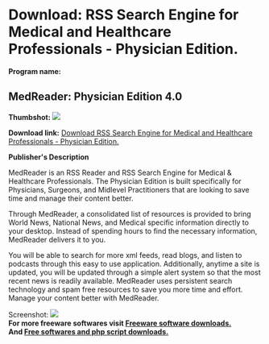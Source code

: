 # Download: RSS Search Engine for Medical and Healthcare Professionals - Physician Edition.

**Program name:**

## MedReader: Physician Edition 4.0

  
**Thumbshot:** ![](http://www.freewarefiles.com/screenshot/mrphysician4_md.gif)   
  
**Download link:** [Download RSS Search Engine for Medical and Healthcare Professionals - Physician Edition.](http://freesoftwares.boysofts.com/MedReader-Physician-Edition_program_15530.html)  
  


**Publisher's Description**  
  


MedReader is an RSS Reader and RSS Search Engine for Medical & Healthcare Professionals. The Physician Edition is built specifically for Physicians, Surgeons, and Midlevel Practitioners that are looking to save time and manage their content better. 

Through MedReader, a consolidated list of resources is provided to bring World News, National News, and Medical specific information directly to your desktop. Instead of spending hours to find the necessary information, MedReader delivers it to you.

You will be able to search for more xml feeds, read blogs, and listen to podcasts through this easy to use application. Additionally, anytime a site is updated, you will be updated through a simple alert system so that the most recent news is readily available. MedReader uses persistent search technology and spam free resources to save you more time and effort. Manage your content better with MedReader. 

  
  
Screenshot: ![](http://www.freewarefiles.com/screenshot/mrphysician4.gif)   
**For more freeware softwares visit [Freeware software downloads.](http://freesoftwares.boysofts.com/)**   
**And [Free softwares and php script downloads.](http://www.boysofts.com/)**
